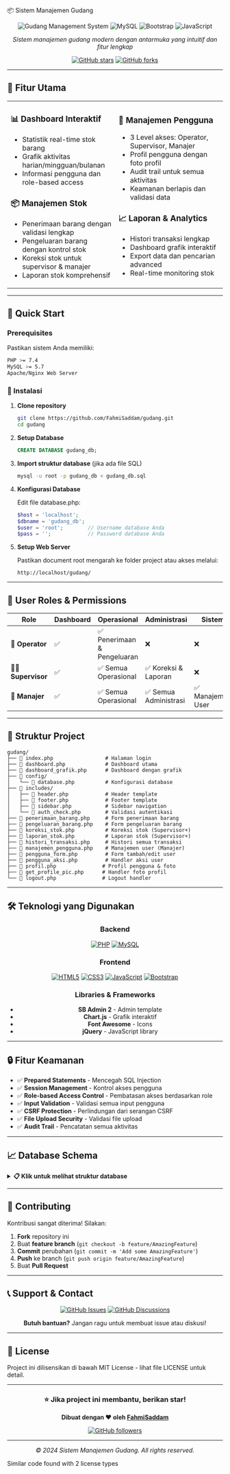 📦 Sistem Manajemen Gudang

<div align="center">

![Gudang Management System](https://img.shields.io/badge/PHP-777BB4?style=for-the-badge&logo=php&logoColor=white)
![MySQL](https://img.shields.io/badge/MySQL-00000F?style=for-the-badge&logo=mysql&logoColor=white)
![Bootstrap](https://img.shields.io/badge/Bootstrap-563D7C?style=for-the-badge&logo=bootstrap&logoColor=white)
![JavaScript](https://img.shields.io/badge/JavaScript-F7DF1E?style=for-the-badge&logo=javascript&logoColor=black)

*Sistem manajemen gudang modern dengan antarmuka yang intuitif dan fitur lengkap*

[![GitHub stars](https://img.shields.io/github/stars/FahmiSaddam/gudang.svg?style=social&label=Star)](https://github.com/FahmiSaddam/gudang)
[![GitHub forks](https://img.shields.io/github/forks/FahmiSaddam/gudang.svg?style=social&label=Fork)](https://github.com/FahmiSaddam/gudang/fork)

</div>

---

## 🌟 Fitur Utama

<table>
<tr>
<td width="50%">

### 📊 **Dashboard Interaktif**
- Statistik real-time stok barang
- Grafik aktivitas harian/mingguan/bulanan
- Informasi pengguna dan role-based access

### 📦 **Manajemen Stok**
- Penerimaan barang dengan validasi lengkap
- Pengeluaran barang dengan kontrol stok
- Koreksi stok untuk supervisor & manajer
- Laporan stok komprehensif

</td>
<td width="50%">

### 👥 **Manajemen Pengguna**
- 3 Level akses: Operator, Supervisor, Manajer
- Profil pengguna dengan foto profil
- Audit trail untuk semua aktivitas
- Keamanan berlapis dan validasi data

### 📈 **Laporan & Analytics**
- Histori transaksi lengkap
- Dashboard grafik interaktif
- Export data dan pencarian advanced
- Real-time monitoring stok

</td>
</tr>
</table>

---

## 🚀 Quick Start

### Prerequisites

Pastikan sistem Anda memiliki:

```bash
PHP >= 7.4
MySQL >= 5.7
Apache/Nginx Web Server
```

### 🔧 Instalasi

1. **Clone repository**
   ```bash
   git clone https://github.com/FahmiSaddam/gudang.git
   cd gudang
   ```

2. **Setup Database**
   ```sql
   CREATE DATABASE gudang_db;
   ```
   
3. **Import struktur database** (jika ada file SQL)
   ```bash
   mysql -u root -p gudang_db < gudang_db.sql
   ```

4. **Konfigurasi Database**
   
   Edit file database.php:
   ```php
   $host = 'localhost';
   $dbname = 'gudang_db';
   $user = 'root';        // Username database Anda
   $pass = '';            // Password database Anda
   ```

5. **Setup Web Server**
   
   Pastikan document root mengarah ke folder project atau akses melalui:
   ```
   http://localhost/gudang/
   ```

---

## 👤 User Roles & Permissions

<div align="center">

| Role | Dashboard | Operasional | Administrasi | Sistem |
|------|-----------|-------------|--------------|---------|
| **🔧 Operator** | ✅ | ✅ Penerimaan & Pengeluaran | ❌ | ❌ |
| **👨‍💼 Supervisor** | ✅ | ✅ Semua Operasional | ✅ Koreksi & Laporan | ❌ |
| **👑 Manajer** | ✅ | ✅ Semua Operasional | ✅ Semua Administrasi | ✅ Manajemen User |

</div>

---

## 📁 Struktur Project

```
gudang/
├── 📄 index.php                 # Halaman login
├── 📄 dashboard.php             # Dashboard utama
├── 📄 dashboard_grafik.php      # Dashboard dengan grafik
├── 📂 config/
│   └── 📄 database.php          # Konfigurasi database
├── 📂 includes/
│   ├── 📄 header.php            # Header template
│   ├── 📄 footer.php            # Footer template
│   ├── 📄 sidebar.php           # Sidebar navigation
│   └── 📄 auth_check.php        # Validasi autentikasi
├── 📄 penerimaan_barang.php     # Form penerimaan barang
├── 📄 pengeluaran_barang.php    # Form pengeluaran barang
├── 📄 koreksi_stok.php          # Koreksi stok (Supervisor+)
├── 📄 laporan_stok.php          # Laporan stok (Supervisor+)
├── 📄 histori_transaksi.php     # Histori semua transaksi
├── 📄 manajemen_pengguna.php    # Manajemen user (Manajer)
├── 📄 pengguna_form.php         # Form tambah/edit user
├── 📄 pengguna_aksi.php         # Handler aksi user
├── 📄 profil.php               # Profil pengguna & foto
├── 📄 get_profile_pic.php      # Handler foto profil
└── 📄 logout.php               # Logout handler
```

---

## 🛠️ Teknologi yang Digunakan

<div align="center">

### Backend
[![PHP](https://img.shields.io/badge/PHP-777BB4?style=for-the-badge&logo=php&logoColor=white)](https://php.net)
[![MySQL](https://img.shields.io/badge/MySQL-00000F?style=for-the-badge&logo=mysql&logoColor=white)](https://mysql.com)

### Frontend
[![HTML5](https://img.shields.io/badge/HTML5-E34F26?style=for-the-badge&logo=html5&logoColor=white)](https://developer.mozilla.org/en-US/docs/Web/HTML)
[![CSS3](https://img.shields.io/badge/CSS3-1572B6?style=for-the-badge&logo=css3&logoColor=white)](https://developer.mozilla.org/en-US/docs/Web/CSS)
[![JavaScript](https://img.shields.io/badge/JavaScript-F7DF1E?style=for-the-badge&logo=javascript&logoColor=black)](https://javascript.com)
[![Bootstrap](https://img.shields.io/badge/Bootstrap-563D7C?style=for-the-badge&logo=bootstrap&logoColor=white)](https://getbootstrap.com)

### Libraries & Frameworks
- **SB Admin 2** - Admin template
- **Chart.js** - Grafik interaktif
- **Font Awesome** - Icons
- **jQuery** - JavaScript library

</div>

---

## 🔒 Fitur Keamanan

- ✅ **Prepared Statements** - Mencegah SQL Injection
- ✅ **Session Management** - Kontrol akses pengguna
- ✅ **Role-based Access Control** - Pembatasan akses berdasarkan role
- ✅ **Input Validation** - Validasi semua input pengguna
- ✅ **CSRF Protection** - Perlindungan dari serangan CSRF
- ✅ **File Upload Security** - Validasi file upload
- ✅ **Audit Trail** - Pencatatan semua aktivitas

---

## 📈 Database Schema

<details>
<summary><strong>📋 Klik untuk melihat struktur database</strong></summary>

### Tables:
- **users** - Data pengguna dan autentikasi
- **produk** - Master data produk
- **lokasi_penyimpanan** - Master lokasi penyimpanan
- **stok** - Data stok barang per lokasi
- **transaksi_penerimaan** - Transaksi penerimaan barang
- **transaksi_pengeluaran** - Transaksi pengeluaran barang
- **transaksi_koreksi** - Transaksi koreksi stok
- **audit_trail** - Log aktivitas pengguna

</details>

---

## 🤝 Contributing

Kontribusi sangat diterima! Silakan:

1. **Fork** repository ini
2. Buat **feature branch** (`git checkout -b feature/AmazingFeature`)
3. **Commit** perubahan (`git commit -m 'Add some AmazingFeature'`)
4. **Push** ke branch (`git push origin feature/AmazingFeature`)
5. Buat **Pull Request**

---

## 📞 Support & Contact

<div align="center">

[![GitHub Issues](https://img.shields.io/badge/Issues-GitHub-red?style=for-the-badge&logo=github)](https://github.com/FahmiSaddam/gudang/issues)
[![GitHub Discussions](https://img.shields.io/badge/Discussions-GitHub-blue?style=for-the-badge&logo=github)](https://github.com/FahmiSaddam/gudang/discussions)

**Butuh bantuan?** Jangan ragu untuk membuat issue atau diskusi!

</div>

---

## 📄 License

Project ini dilisensikan di bawah MIT License - lihat file LICENSE untuk detail.

---

<div align="center">

### ⭐ Jika project ini membantu, berikan star!

**Dibuat dengan ❤️ oleh [FahmiSaddam](https://github.com/FahmiSaddam)**

[![GitHub followers](https://img.shields.io/github/followers/FahmiSaddam.svg?style=social&label=Follow)](https://github.com/FahmiSaddam)

---

*© 2024 Sistem Manajemen Gudang. All rights reserved.*

</div>

Similar code found with 2 license types
